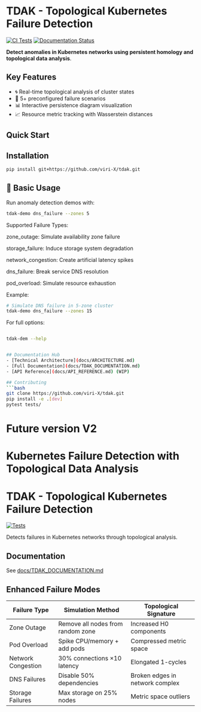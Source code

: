 # TDAK - Topological Kubernetes Failure Detection

[![CI Tests](https://github.com/viri-X/tdak/actions/workflows/tests.yml/badge.svg)](https://github.com/viri-X/tdak/actions)
[![Documentation Status](https://readthedocs.org/projects/tdak/badge/)](https://tdak.readthedocs.io/)

**Detect anomalies in Kubernetes networks using persistent homology and topological data analysis**.

## Key Features
- 🌀 Real-time topological analysis of cluster states
- 🔧 5+ preconfigured failure scenarios
- 📊 Interactive persistence diagram visualization
- 📈 Resource metric tracking with Wasserstein distances

## Quick Start

## Installation

```bash
pip install git+https://github.com/viri-X/tdak.git
```

## 🚀 Basic Usage

Run anomaly detection demos with:

```bash
tdak-demo dns_failure --zones 5
```
Supported Failure Types:

zone_outage: Simulate availability zone failure

storage_failure: Induce storage system degradation

network_congestion: Create artificial latency spikes

dns_failure: Break service DNS resolution

pod_overload: Simulate resource exhaustion


Example:

```bash
# Simulate DNS failure in 5-zone cluster
tdak-demo dns_failure --zones 15
```

For full options:

```bash

tdak-dem --help


## Documentation Hub
- [Technical Architecture](docs/ARCHITECTURE.md)  
- [Full Documentation](docs/TDAK_DOCUMENTATION.md)  
- [API Reference](docs/API_REFERENCE.md) (WIP)

## Contributing
```bash
git clone https://github.com/viri-X/tdak.git
pip install -e .[dev]
pytest tests/
```


# Future version V2


# Kubernetes Failure Detection with Topological Data Analysis

# TDAK - Topological Kubernetes Failure Detection

[![Tests](https://github.com/viri-X/tdak/actions/workflows/tests.yml/badge.svg)](https://github.com/viri-X/tdak/actions)

Detects failures in Kubernetes networks through topological analysis.



## Documentation
See [docs/TDAK_DOCUMENTATION.md](docs/TDAK_DOCUMENTATION.md)


## Enhanced Failure Modes

| Failure Type          | Simulation Method                             | Topological Signature                     |
|-----------------------|-----------------------------------------------|-------------------------------------------|
| Zone Outage           | Remove all nodes from random zone             | Increased H0 components                   |
| Pod Overload          | Spike CPU/memory + add pods                   | Compressed metric space                   |
| Network Congestion    | 30% connections ×10 latency                   | Elongated 1-cycles                        |
| DNS Failures          | Disable 50% dependencies                      | Broken edges in network complex           |
| Storage Failures      | Max storage on 25% nodes                      | Metric space outliers                     |

